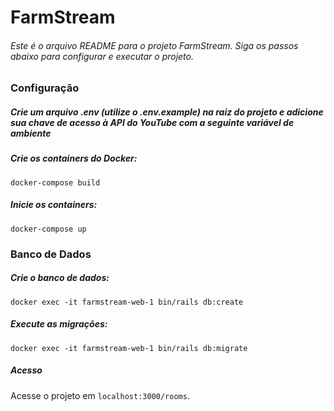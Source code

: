 # FarmStream
###### Este é o arquivo README para o projeto FarmStream. Siga os passos abaixo para configurar e executar o projeto.

### Configuração
##### Crie um arquivo .env (utilize o .env.example) na raiz do projeto e adicione sua chave de acesso à API do YouTube com a seguinte variável de ambiente

##### Crie os containers do Docker:
`docker-compose build`
##### Inicie os containers:
`docker-compose up`
### Banco de Dados
##### Crie o banco de dados:
`docker exec -it farmstream-web-1 bin/rails db:create`
##### Execute as migrações:
`docker exec -it farmstream-web-1 bin/rails db:migrate`
##### Acesso
Acesse o projeto em `localhost:3000/rooms`.